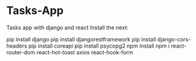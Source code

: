 # Tasks-App
Tasks app with django and react
Install the next:

pip install django 
pip install djangorestframework
pip install django-cors-headers
pip install coreapi
pip install psycopg2
npm install 
npm i react-router-dom react-hot-toast  axios react-hook-form
